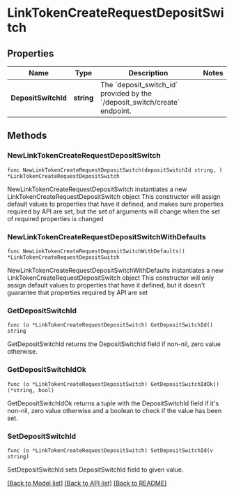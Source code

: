 # LinkTokenCreateRequestDepositSwitch

## Properties

Name | Type | Description | Notes
------------ | ------------- | ------------- | -------------
**DepositSwitchId** | **string** | The &#x60;deposit_switch_id&#x60; provided by the &#x60;/deposit_switch/create&#x60; endpoint. | 

## Methods

### NewLinkTokenCreateRequestDepositSwitch

`func NewLinkTokenCreateRequestDepositSwitch(depositSwitchId string, ) *LinkTokenCreateRequestDepositSwitch`

NewLinkTokenCreateRequestDepositSwitch instantiates a new LinkTokenCreateRequestDepositSwitch object
This constructor will assign default values to properties that have it defined,
and makes sure properties required by API are set, but the set of arguments
will change when the set of required properties is changed

### NewLinkTokenCreateRequestDepositSwitchWithDefaults

`func NewLinkTokenCreateRequestDepositSwitchWithDefaults() *LinkTokenCreateRequestDepositSwitch`

NewLinkTokenCreateRequestDepositSwitchWithDefaults instantiates a new LinkTokenCreateRequestDepositSwitch object
This constructor will only assign default values to properties that have it defined,
but it doesn't guarantee that properties required by API are set

### GetDepositSwitchId

`func (o *LinkTokenCreateRequestDepositSwitch) GetDepositSwitchId() string`

GetDepositSwitchId returns the DepositSwitchId field if non-nil, zero value otherwise.

### GetDepositSwitchIdOk

`func (o *LinkTokenCreateRequestDepositSwitch) GetDepositSwitchIdOk() (*string, bool)`

GetDepositSwitchIdOk returns a tuple with the DepositSwitchId field if it's non-nil, zero value otherwise
and a boolean to check if the value has been set.

### SetDepositSwitchId

`func (o *LinkTokenCreateRequestDepositSwitch) SetDepositSwitchId(v string)`

SetDepositSwitchId sets DepositSwitchId field to given value.



[[Back to Model list]](../README.md#documentation-for-models) [[Back to API list]](../README.md#documentation-for-api-endpoints) [[Back to README]](../README.md)


